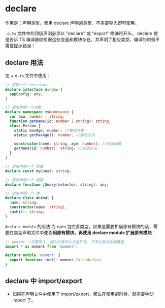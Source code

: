 # declare

作用是：声明类型，使用 declare 声明的类型，不需要导入即可使用。

`.d.ts` 文件中的顶级声明必须以 "declare" 或 "export" 修饰符开头。
declare 就是告诉 TS 编译器你担保这些变量和模块存在，并声明了相应类型，编译的时候不需要提示错误！

## declare 用法

在 `a.d.ts` 文件中使用：

```typescript
// 声明一个 interface
declare interface Window {
  appConfig: any;
}

// 用来声明一个对象
declare namespace myNamespace {
  var aaa: number | string;
  function getName(id: number | string): string;
  class Person {
    static maxAge: number; //静态变量
    static getMaxAge(): number; //静态方法

    constructor(name: string, age: number); //构造函数
    getName(id: number): string; //实例方法
  }
}

// 用来声明一个 常量
declare const myConst: string;

// 用来声明一个 函数
declare function jQuery(selector: string): any;

// 用来声明一个 类
declare class Animal {
  name: string;
  constructor(name: string);
  sayHi(): string;
}
```

`declare module` 的用法
为 npm 包完善类型，如果是需要扩展原有模块的话，需要在类型声明文件中**先引用原有模块，再使用 declare module 扩展原有模块**：

```typescript
// moment 一定要导入, 因为只有导入才是扩充, 不导入就会变成覆盖.
import * as moment from 'moment';

declare module 'moment' {
  export function foo(): moment.CalendarKey;
}
```

## declare 中 import/export

- 如果在声明文件中使用了 import/export，那么在使用的时候，就需要手动 import 了。
